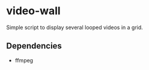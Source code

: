 # video-wall

Simple script to display several looped videos in a grid. 

## Dependencies

- ffmpeg
